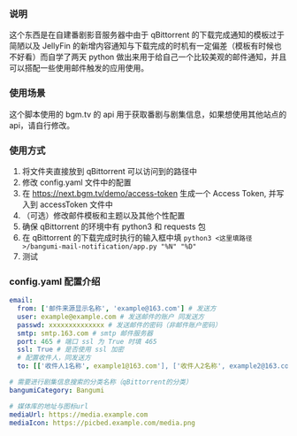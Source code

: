 ### 说明

这个东西是在自建番剧影音服务器中由于 qBittorrent 的下载完成通知的模板过于简陋以及 JellyFin 的新增内容通知与下载完成的时机有一定偏差（模板有时候也不好看）而自学了两天 python 做出来用于给自己一个比较美观的邮件通知，并且可以搭配一些使用邮件触发的应用使用。

### 使用场景

这个脚本使用的 bgm.tv 的 api 用于获取番剧与剧集信息，如果想使用其他站点的 api，请自行修改。

### 使用方式

1. 将文件夹直接放到 qBittorrent 可以访问到的路径中
2. 修改 config.yaml 文件中的配置
3. 在 https://next.bgm.tv/demo/access-token 生成一个 Access Token, 并写入到 accessToken 文件中
4. （可选）修改邮件模板和主题以及其他个性配置
5. 确保 qBittorrent 的环境中有 python3 和 requests 包
6. 在 qBittorrent 的下载完成时执行的输入框中填 `python3 <这里填路径>/bangumi-mail-notification/app.py "%N" "%D"`
7. 测试

### config.yaml 配置介绍

```yaml
email:
  from: ['邮件来源显示名称', 'example@163.com'] # 发送方
  user: example@example.com # 发送邮件的账户 同发送方
  passwd: xxxxxxxxxxxxxx # 发送邮件的密码（非邮件账户密码）
  smtp: smtp.163.com # smtp 邮件服务器
  port: 465 # 端口 ssl 为 True 时填 465
  ssl: True # 是否使用 ssl 加密
  # 配置收件人，同发送方
  to: [['收件人1名称', example1@163.com'], ['收件人2名称', example2@163.com']]

# 需要进行剧集信息搜索的分类名称（qBittorrent的分类）
bangumiCategory: Bangumi

# 媒体库的地址与图标url
mediaUrl: https://media.example.com
mediaIcon: https://picbed.example.com/media.png
```
